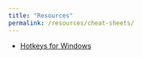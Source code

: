 ```yaml
---
title: "Resources"
permalink: /resources/cheat-sheets/
---
```



* [Hotkeys for Windows](https://thibeauwouters.github.io/resources/cheat-sheets/hotkeys-windows)
